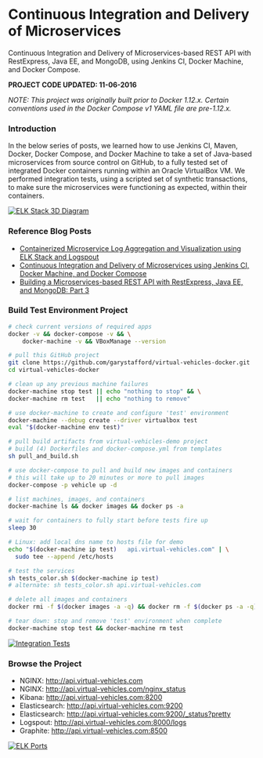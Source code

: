 # Continuous Integration and Delivery of Microservices

Continuous Integration and Delivery of Microservices-based REST API with RestExpress, Java EE, and MongoDB, using Jenkins CI, Docker Machine, and Docker Compose.

__PROJECT CODE UPDATED: 11-06-2016__  

_NOTE: This project was originally built prior to Docker 1.12.x. Certain conventions used in the Docker Compose v1 YAML file are pre-1.12.x._

### Introduction
In the below series of posts, we learned how to use Jenkins CI, Maven, Docker, Docker Compose, and Docker Machine to take a set of Java-based microservices from source control on GitHub, to a fully tested set of integrated Docker containers running within an Oracle VirtualBox VM. We performed integration tests, using a scripted set of synthetic transactions, to make sure the microservices were functioning as expected, within their containers.

<p><a href="https://programmaticponderings.files.wordpress.com/2015/08/elk-stack-3d-diagram-1.png"><img style="border:0 solid #ffffff;" src="https://programmaticponderings.files.wordpress.com/2015/08/elk-stack-3d-diagram-1.png?w=620" alt="ELK Stack 3D Diagram"/></a></p>

### Reference Blog Posts
* [Containerized Microservice Log Aggregation and Visualization using ELK Stack and Logspout](http://wp.me/p1RD28-1wl)
* [Continuous Integration and Delivery of Microservices using Jenkins CI, Docker Machine, and Docker Compose](http://wp.me/p1RD28-1uZ)
* [Building a Microservices-based REST API with RestExpress, Java EE, and MongoDB: Part 3](http://wp.me/p1RD28-1sc)

### Build Test Environment Project
```bash
# check current versions of required apps
docker -v && docker-compose -v && \
    docker-machine -v && VBoxManage --version

# pull this GitHub project
git clone https://github.com/garystafford/virtual-vehicles-docker.git
cd virtual-vehicles-docker

# clean up any previous machine failures
docker-machine stop test || echo "nothing to stop" && \
docker-machine rm test   || echo "nothing to remove"

# use docker-machine to create and configure 'test' environment
docker-machine --debug create --driver virtualbox test
eval "$(docker-machine env test)"

# pull build artifacts from virtual-vehicles-demo project
# build (4) Dockerfiles and docker-compose.yml from templates
sh pull_and_build.sh

# use docker-compose to pull and build new images and containers
# this will take up to 20 minutes or more to pull images
docker-compose -p vehicle up -d

# list machines, images, and containers
docker-machine ls && docker images && docker ps -a

# wait for containers to fully start before tests fire up
sleep 30

# Linux: add local dns name to hosts file for demo
echo "$(docker-machine ip test)   api.virtual-vehicles.com" | \
  sudo tee --append /etc/hosts

# test the services
sh tests_color.sh $(docker-machine ip test)
# alternate: sh tests_color.sh api.virtual-vehicles.com

# delete all images and containers
docker rmi -f $(docker images -a -q) && docker rm -f $(docker ps -a -q)

# tear down: stop and remove 'test' environment when complete
docker-machine stop test && docker-machine rm test
```

<p><a href="https://programmaticponderings.files.wordpress.com/2015/08/integration-tests1.png"><img src="https://programmaticponderings.files.wordpress.com/2015/08/integration-tests1.png?w=620" alt="Integration Tests" style="border:0 solid #ffffff;"/></a></p>

### Browse the Project
* NGINX: http://api.virtual-vehicles.com
* NGINX: http://api.virtual-vehicles.com/nginx_status
* Kibana: http://api.virtual-vehicles.com:8200
* Elasticsearch: http://api.virtual-vehicles.com:9200
* Elasticsearch: http://api.virtual-vehicles.com:9200/_status?pretty
* Logspout: http://api.virtual-vehicles.com:8000/logs
* Graphite: http://api.virtual-vehicles.com:8500

<p><a href="https://programmaticponderings.files.wordpress.com/2015/07/elk-ports.png"><img class="aligncenter wp-image-5856 size-full" style="border:0 solid #ffffff;" src="https://programmaticponderings.files.wordpress.com/2015/07/elk-ports.png?w=620" alt="ELK Ports"/></a></p>
